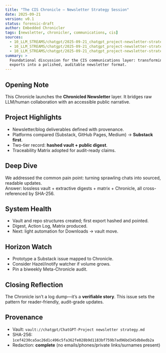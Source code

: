 ```yaml
---
title: "The CIS Chronicle — Newsletter Strategy Session"
date: 2025-09-21
version: v0.1
status: forensic-draft
author: Embedded Chronicler
tags: [newsletter, chronicler, communications, cis]
sources:
  - 10_LLM_STREAMS/chatgpt/2025-09-21_chatgpt_project-newsletter-strategy.md
  - 10_LLM_STREAMS/chatgpt/2025-09-21_chatgpt_project-newsletter-strategy.actions.yaml
  - 10_LLM_STREAMS/chatgpt/2025-09-21_chatgpt_project-newsletter-strategy.matrix.md
summary: >
  Foundational discussion for the CIS communications layer: transforming LLM session
  exports into a polished, auditable newsletter format.
---
```


## Opening Note
This Chronicle launches the **Chronicled Newsletter** layer. It bridges raw LLM/human collaboration with an accessible public narrative.

## Project Highlights
- Newsletter/blog deliverables defined with provenance.
- Platforms compared (Substack, GitHub Pages, Medium) → **Substack first**.
- Two-tier record: **hashed vault + public digest**.
- Traceability Matrix adopted for audit-ready claims.

## Deep Dive
We addressed the common pain point: turning sprawling chats into sourced, readable updates.  
Answer: lossless vault + extractive digests + matrix + Chronicle, all cross-referenced by SHA-256.

## System Health
- Vault and repo structures created; first export hashed and pointed.
- Digest, Action Log, Matrix produced.
- Next: light automation for Downloads → vault move.

## Horizon Watch
- Prototype a Substack issue mapped to Chronicle.
- Consider Hazel/inotify watcher if volume grows.
- Pin a biweekly Meta-Chronicle audit.

## Closing Reflection
The Chronicle isn’t a log dump—it’s a **verifiable story**. This issue sets the pattern for reader-friendly, audit-grade updates.

## Provenance
- Vault: `vault://chatgpt/ChatGPT-Project newsletter strategy.md`  
- SHA-256: `1cef4230ca5ac26d1c496c5fa362fe028b9d1183bf759b7ad96bd345db8edb2a`  
- Redaction: **complete** (no emails/phones/private links/surnames present)
